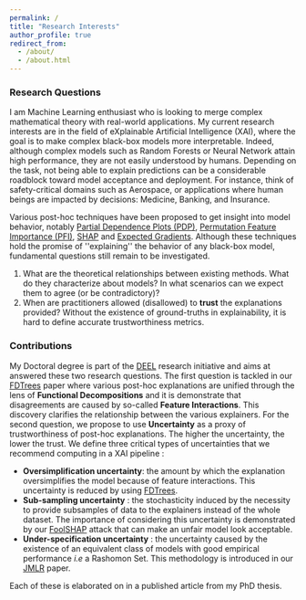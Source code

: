 ```yaml
---
permalink: /
title: "Research Interests"
author_profile: true
redirect_from: 
  - /about/
  - /about.html
---
```


### Research Questions

I am Machine Learning enthusiast who is looking to merge complex mathematical theory with real-world applications.
My current research interests are in the field of eXplainable Artificial Intelligence (XAI), where the goal is
to make complex black-box models more interpretable. Indeed, although complex models such as Random Forests or
Neural Network attain high performance, they are not easily understood by humans. Depending on the task, not being
able to explain predictions can be a considerable roadblock toward model acceptance and deployment. For instance, think of
safety-critical domains such as Aerospace, or applications where human beings are impacted by decisions:
Medicine, Banking, and Insurance.

Various post-hoc techniques have been proposed to get insight into model behavior, notably
[Partial Dependence Plots (PDP)](https://scikit-learn.org/stable/modules/partial_dependence.html),
[Permutation Feature Importance (PFI)](https://scikit-learn.org/stable/modules/permutation_importance.html),
[SHAP](https://github.com/shap/shap) and [Expected Gradients](https://www.nature.com/articles/s42256-021-00343-w).
Although these techniques hold the promise of ''explaining'' the behavior of any black-box model, fundamental questions
still remain to be investigated.

1. What are the theoretical relationships between existing methods. What do they characterize about models?
In what scenarios can we expect them to agree (or be contradictory)?
2. When are practitioners allowed (disallowed) to **trust** the explanations provided? Without the existence of
ground-truths in explainability, it is hard to define accurate trustworthiness metrics.

### Contributions

My Doctoral degree is part of the [DEEL](https://deel.quebec/) research initiative and aims at answered these two research questions.
The first question is tackled in our [FDTrees](https://gablabc.github.io/publication/FDTrees.html) paper
where various post-hoc explanations are unified through the lens of **Functional Decompositions** and it is demonstrate that
disagreements are caused by so-called **Feature Interactions**. This discovery clarifies the relationship between the various explainers.
For the second question, we propose to use **Uncertainty** as a proxy of trustworthiness of post-hoc explanations. The higher the
uncertainty, the lower the trust. We define three critical types of uncertainties that we recommend computing in a XAI pipeline :

- **Oversimplification uncertainty**: the amount by which the explanation oversimplifies the model because of feature
interactions. This uncertainty is reduced by using [FDTrees](https://gablabc.github.io/publication/FDTrees.html).
- **Sub-sampling uncertainty** : the stochasticity induced by the necessity to provide subsamples of data to the explainers
instead of the whole dataset. The importance of considering this uncertainty is demonstrated by our
[FoolSHAP](https://gablabc.github.io/publication/fool_SHAP.html) attack that can make an unfair model look acceptable.
- **Under-specification uncertainty** : the uncertainty caused by the existence of an equivalent class of models with good
empirical performance *i.e* a Rashomon Set. This methodology is introduced in our
[JMLR](https://gablabc.github.io/publication/partial_order.html) paper.

Each of these is elaborated on in a published article from my PhD thesis.
